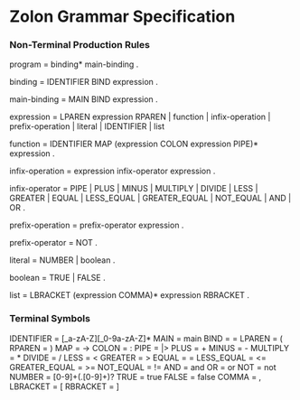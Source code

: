 # Zolon Grammar Specification

### Non-Terminal Production Rules

program = binding* main-binding .

binding = IDENTIFIER BIND expression .

main-binding = MAIN BIND expression .

expression = LPAREN expression RPAREN
           | function
           | infix-operation
           | prefix-operation
           | literal
           | IDENTIFIER
           | list

function = IDENTIFIER MAP (expression COLON expression PIPE)* expression .

infix-operation = expression infix-operator expression .

infix-operator = PIPE
               | PLUS
               | MINUS
               | MULTIPLY
               | DIVIDE
               | LESS
               | GREATER
               | EQUAL
               | LESS_EQUAL
               | GREATER_EQUAL
               | NOT_EQUAL
               | AND
               | OR .

prefix-operation = prefix-operator expression .

prefix-operator = NOT .

literal = NUMBER | boolean .

boolean = TRUE | FALSE .

list = LBRACKET (expression COMMA)* expression RBRACKET .

### Terminal Symbols

IDENTIFIER =      [_a-zA-Z][_0-9a-zA-Z]*
MAIN =            main
BIND =            =
LPAREN =          \(
RPAREN =          \)
MAP =             ->
COLON =           :
PIPE =            \|>
PLUS =            \+
MINUS =           -
MULTIPLY =        \*
DIVIDE =          \/
LESS =            <
GREATER =         >
EQUAL =           =
LESS_EQUAL =      <=
GREATER_EQUAL =   >=
NOT_EQUAL =       !=
AND =             and
OR =              or
NOT =             not
NUMBER =          [0-9]+(\.[0-9]+)?
TRUE =            true
FALSE =           false
COMMA =           ,
LBRACKET =        \[
RBRACKET =        ]
